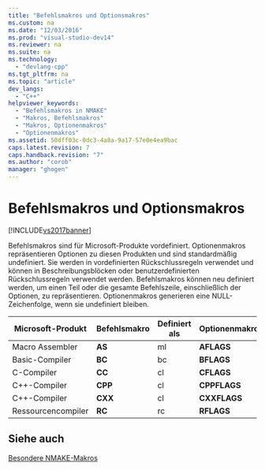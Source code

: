 ```yaml
---
title: "Befehlsmakros und Optionsmakros"
ms.custom: na
ms.date: "12/03/2016"
ms.prod: "visual-studio-dev14"
ms.reviewer: na
ms.suite: na
ms.technology: 
  - "devlang-cpp"
ms.tgt_pltfrm: na
ms.topic: "article"
dev_langs: 
  - "C++"
helpviewer_keywords: 
  - "Befehlsmakros in NMAKE"
  - "Makros, Befehlsmakros"
  - "Makros, Optionenmakros"
  - "Optionenmakros"
ms.assetid: 50dff03c-0dc3-4a8a-9a17-57e0e4ea9bac
caps.latest.revision: 7
caps.handback.revision: "7"
ms.author: "corob"
manager: "ghogen"
---
```

# Befehlsmakros und Optionsmakros
[!INCLUDE[vs2017banner](../assembler/inline/includes/vs2017banner.md)]

Befehlsmakros sind für Microsoft\-Produkte vordefiniert.  Optionenmakros repräsentieren Optionen zu diesen Produkten und sind standardmäßig undefiniert.  Sie werden in vordefinierten Rückschlussregeln verwendet und können in Beschreibungsblöcken oder benutzerdefinierten Rückschlussregeln verwendet werden.  Befehlsmakros können neu definiert werden, um einen Teil oder die gesamte Befehlszeile, einschließlich der Optionen, zu repräsentieren.  Optionenmakros generieren eine NULL\-Zeichenfolge, wenn sie undefiniert bleiben.  
  
|Microsoft\-Produkt|Befehlsmakro|Definiert als|Optionenmakro|  
|------------------------|------------------|-------------------|-------------------|  
|Macro Assembler|**AS**|ml|**AFLAGS**|  
|Basic\-Compiler|**BC**|bc|**BFLAGS**|  
|C\-Compiler|**CC**|cl|**CFLAGS**|  
|C\+\+\-Compiler|**CPP**|cl|**CPPFLAGS**|  
|C\+\+\-Compiler|**CXX**|cl|**CXXFLAGS**|  
|Ressourcencompiler|**RC**|rc|**RFLAGS**|  
  
## Siehe auch  
 [Besondere NMAKE\-Makros](../build/special-nmake-macros.md)